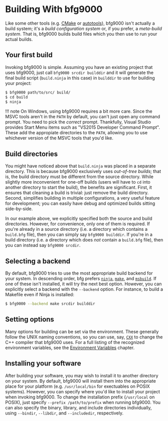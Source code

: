 # Building With bfg9000

Like some other tools (e.g. [CMake](https://www.cmake.org/) or
[autotools](https://www.gnu.org/software/automake/)), bfg9000 isn't actually a
build system; it's a *build configuration system* or, if you prefer, a
*meta-build system*. That is, bfg9000 builds build files which you then use to
run your actual builds.

## Your first build

Invoking bfg9000 is simple. Assuming you have an existing project that uses
bfg9000, just call `bfg9000 srcdir builddir` and it will generate the final
build script (`build.ninja` in this case) in `builddir` to use for
building your project:

```sh
$ bfg9000 path/to/src/ build/
$ cd build
$ ninja
```

!!! note
    On Windows, using bfg9000 requires a bit more care. Since the MSVC tools
    aren't in the `PATH` by default, you can't just open any command prompt.
    You need to pick the *correct* prompt. Thankfully, Visual Studio provides
    Start Menu items such as "VS2015 Developer Command Prompt". These add the
    appropiate directories to the `PATH`, allowing you to use whichever version
    of the MSVC tools that you'd like.

## Build directories

You might have noticed above that `build.ninja` was placed in a separate
directory. This is because bfg9000 exclusively uses *out-of-tree builds*; that
is, the build directory must be different from the source directory. While
slightly more inconvenient for one-off builds (users will have to `cd` into
another directory to start the build), the benefits are significant. First, it
ensures that cleaning a build is trivial: just remove the build directory.
Second, simplifies building in multiple configurations, a very useful feature
for development; you can easily have debug and optimized builds sitting
side-by-side.

In our example above, we explicitly specified both the source and build
directories. However, for convenience, only one of them is required. If you're
already in a source directory (i.e. a directory which contains a `build.bfg`
file), then you can simply say `bfg9000 builddir`. If you're in a build
directory (i.e. a directory which does *not* contain a `build.bfg` file), then
you can instead say `bfg9000 srcdir`.

## Selecting a backend

By default, bfg9000 tries to use the most appropriate build backend for your
system. In descending order, bfg prefers [`ninja`](https://ninja-build.org/),
[`make`](https://www.gnu.org/software/make/), and
[`msbuild`](https://msdn.microsoft.com/en-us/library/dd393574(v=vs.120).aspx).
If one of these isn't installed, it will try the next best option. However, you
can explicitly select a backend with the `--backend` option. For instance, to
build a Makefile even if Ninja is installed:

```sh
$ bfg9000 --backend make srcdir builddir
```

## Setting options

Many options for building can be set via the environment. These generally follow
the UNIX naming conventions, so you can use, say,
[`CXX`](environment-vars.md#cxx) to change the C++ compiler that bfg9000 uses.
For a full listing of the recognized environment variables, see the [Environment
Variables](environment-vars.md) chapter.

## Installing your software

After building your software, you may wish to install it to another directory on
your system. By default, bfg9000 will install them into the appropriate place
for your platform (e.g. `/usr/local/bin` for exectuables on POSIX systems).
However, you can specify where you'd like to install your project when invoking
bfg9000. To change the installation prefix (`/usr/local` on POSIX), just specify
`--prefix /path/to/prefix` when running bfg9000. You can also specify the
binary, library, and include directories individually, using `--bindir`,
`--libdir`, and `--includedir`, respectively.
